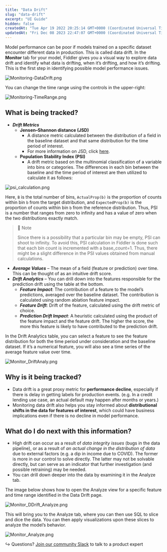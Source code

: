 ```yaml
---
title: "Data Drift"
slug: "data-drift"
excerpt: "UI Guide"
hidden: false
createdAt: "Tue Apr 19 2022 20:25:14 GMT+0000 (Coordinated Universal Time)"
updatedAt: "Fri Dec 08 2023 22:47:07 GMT+0000 (Coordinated Universal Time)"
---
```

Model performance can be poor if models trained on a specific dataset encounter different data in production. This is called data drift. In the **Monitor** tab for your model, Fiddler gives you a visual way to explore data drift and identify what data is drifting, when it’s drifting, and how it’s drifting. This is the first step in identifying possible model performance issues.

![](https://files.readme.io/0d04342-Monitoring-DataDrift.png "Monitoring-DataDrift.png")

You can change the time range using the controls in the upper-right:

![](https://files.readme.io/d5809f8-Monitoring-TimeRange.png "Monitoring-TimeRange.png")

## What is being tracked?

- **_Drift Metrics_**
  - **Jensen–Shannon distance (JSD)**
    - A distance metric calculated between the distribution of a field in the baseline dataset and that same distribution for the time period of interest.
    - For more information on JSD, click [here](https://docs.scipy.org/doc/scipy/reference/generated/scipy.spatial.distance.jensenshannon.html).
  - **Population Stability Index (PSI)**
    - A drift metric based on the multinomial classification of a variable into bins or categories. The differences in each bin between the baseline and the time period of interest are then utilized to calculate it as follows:

![](https://files.readme.io/0baeb90-psi_calculation.png "psi_calculation.png")

Here, `B` is the total number of bins, `ActualProp(b)` is the proportion of counts within bin `b` from the target distribution, and `ExpectedProp(b)` is the proportion of counts within bin `b` from the reference distribution. Thus, PSI is a number that ranges from zero to infinity and has a value of zero when the two distributions exactly match.

> 🚧 Note
> 
> Since there is a possibility that a particular bin may be empty, PSI can shoot to infinity. To avoid this, PSI calculation in Fiddler is done such that each bin count is incremented with a base_count=1. Thus, there might be a slight difference in the PSI values obtained from manual calculations.

- **_Average Values_** – The mean of a field (feature or prediction) over time. This can be thought of as an intuitive drift score.
- **_Drift Analytics_** – You can drill down into the features responsible for the prediction drift using the table at the bottom.
  - **_Feature Impact_**: The contribution of a feature to the model’s predictions, averaged over the baseline dataset. The contribution is calculated using random ablation feature impact.
  - **_Feature Drift_**: Drift of the feature, calculated using the drift metric of choice.
  - **_Prediction Drift Impact_**: A heuristic calculated using the product of the feature impact and the feature drift. The higher the score, the more this feature is likely to have contributed to the prediction drift.

In the Drift Analytics table, you can select a feature to see the feature distribution for both the time period under consideration and the baseline dataset. If it’s a numerical feature, you will also see a time series of the average feature value over time.

![](https://files.readme.io/63a452e-Monitor_DriftAnaly.png "Monitor_DriftAnaly.png")

## Why is it being tracked?

- Data drift is a great proxy metric for **performance decline**, especially if there is delay in getting labels for production events. (e.g. In a credit lending use case, an actual default may happen after months or years.)
- Monitoring data drift also helps you stay informed about **distributional shifts in the data for features of interest**, which could have business implications even if there is no decline in model performance.

## What do I do next with this information?

- High drift can occur as a result of _data integrity issues_ (bugs in the data pipeline), or as a result of _an actual change in the distribution of data_ due to external factors (e.g. a dip in income due to COVID). The former is more in our control to solve directly. The latter may not be solvable directly, but can serve as an indicator that further investigation (and possible retraining) may be needed.
- You can drill down deeper into the data by examining it in the Analyze tab. 

The image below shows how to open the Analyze view for a specific feature and time range identified in the Data Drift page.

![](https://files.readme.io/8a699e1-Monitor_DDrift_Analyze.png "Monitor_DDrift_Analyze.png")

This will bring you to the Analyze tab, where you can then use SQL to slice and dice the data.  You can then apply visualizations upon these slices to analyze the model’s behavior.

![](https://files.readme.io/25eca03-Monitor_Analyze.png "Monitor_Analyze.png")

↪ Questions? [Join our community Slack](https://www.fiddler.ai/slackinvite) to talk to a product expert
